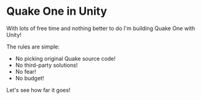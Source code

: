 # Quake One in Unity

With lots of free time and nothing better to do I'm building Quake One with Unity!  

The rules are simple:
- No picking original Quake source code!
- No third-party solutions!
- No fear!
- No budget!
  
Let's see how far it goes!
